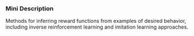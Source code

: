 ### Mini Description

Methods for inferring reward functions from examples of desired behavior, including inverse reinforcement learning and imitation learning approaches.
